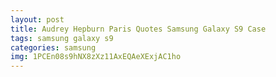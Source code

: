 ```yaml
---
layout: post
title: Audrey Hepburn Paris Quotes Samsung Galaxy S9 Case
tags: samsung galaxy s9
categories: samsung
img: 1PCEn08s9hNX8zXz11AxEQAeXExjAC1ho
---
```

